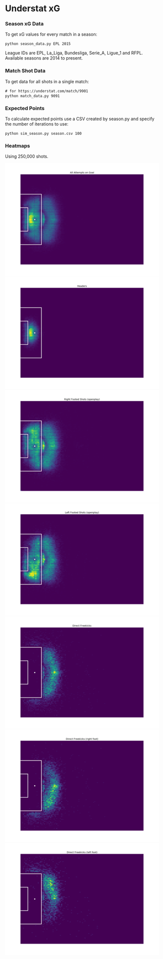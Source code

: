 # Understat xG

### Season xG Data

To get xG values for every match in a season:
```
python season_data.py EPL 2015
```
League IDs are EPL, La_Liga, Bundesliga, Serie_A, Ligue_1 and RFPL.  
Available seasons are 2014 to present.

### Match Shot Data
To get data for all shots in a single match:  
```
# for https://understat.com/match/9901
python match_data.py 9091
```

### Expected Points
To calculate expected points use a CSV created by season.py and specify the number of iterations to use:
```
python sim_season.py season.csv 100
```

### Heatmaps

Using 250,000 shots.

![](figures/all_shots.png)
![](figures/head.png)
![](figures/right_foot.png)
![](figures/left_foot.png)
![](figures/freekicks.png)
![](figures/freekicks_right.png)
![](figures/freekicks_left.png)
